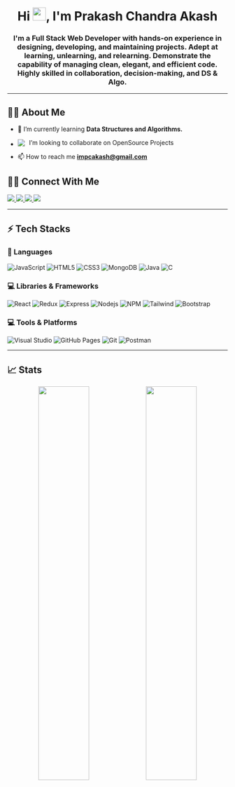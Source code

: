 <h1 align="center">Hi <img src="https://raw.githubusercontent.com/MartinHeinz/MartinHeinz/master/wave.gif" width="30px" height="30px">, I'm Prakash Chandra Akash </h1>
<h3 align="center">I'm a Full Stack Web Developer with hands-on experience in designing, developing,
and maintaining projects. Adept at learning, unlearning, and relearning. Demonstrate the capability of managing
clean, elegant, and efficient code. Highly skilled in collaboration, decision-making,
and DS & Algo.</h3>

---


## 🙋‍♂️ About Me

- 🌱 I’m currently learning **Data Structures and Algorithms.**

- <p style="display:flex; align-items: center;"> <img src="https://img.icons8.com/color/18/000000/teamwork--v2.png" style="margin-right: 10px"/>  I’m looking to collaborate on OpenSource Projects </p>

- 📫 How to reach me **impcakash@gmail.com**

<!-- 	- 👨‍💻 Check my projects and portfolio **(https://impcakash.netlify.app/)**   -->



## 🧑🏻 Connect With Me

<p align="left">

<!--  
  <a href="https://impcakash.netlify.app/">
		<img src="https://img.shields.io/badge/portfolio-1AA260?style=for-the-badge&logo=About.me&logoColor=white" />
	</a>
-->

  <a href="https://www.linkedin.com/in/impcakash/">
   	<img src="https://img.shields.io/badge/LinkedIn-0077B5?style=for-the-badge&logo=linkedin&logoColor=white" />
  </a>
  <a href="https://twitter.com/_imprakash_">
   	<img src="https://img.shields.io/badge/Twitter-1DA1F2?style=for-the-badge&logo=twitter&logoColor=white" />
  </a>
  <a href="https://medium.com/@impcakash">
	<img src="https://img.shields.io/badge/Medium-12100E?style=for-the-badge&logo=medium&logoColor=white" />	
  </a>
  <a href="mailto:impcakash@gmail.com">
	<img src="https://img.shields.io/badge/Gmail-D14836?style=for-the-badge&logo=gmail&logoColor=white" />
  </a>
</p>

---


## ⚡ Tech Stacks

### 🚀 Languages

![JavaScript](https://img.shields.io/badge/JavaScript-323330?style=for-the-badge&logo=javascript&logoColor=F7DF1E)
![HTML5](https://img.shields.io/badge/HTML5-E34F26?style=for-the-badge&logo=html5&logoColor=white)
![CSS3](https://img.shields.io/badge/CSS3-1572B6?style=for-the-badge&logo=css3&logoColor=white)
![MongoDB](https://img.shields.io/badge/MongoDB-white?style=for-the-badge&logo=mongodb&logoColor=4EA94B)
![Java](https://img.shields.io/badge/Java-ED8B00?style=for-the-badge&logo=java&logoColor=white)
![C](https://img.shields.io/badge/C-00599C?style=for-the-badge&logo=c&logoColor=white)

### 💻 Libraries & Frameworks

![React](https://img.shields.io/badge/React-20232A?style=for-the-badge&logo=react&logoColor=61DAFB)
![Redux](https://img.shields.io/badge/Redux-593D88?style=for-the-badge&logo=redux&logoColor=white)
![Express](https://img.shields.io/badge/Express.js-000000?style=for-the-badge&logo=express&logoColor=white)
![Nodejs](https://img.shields.io/badge/Node.js-339933?style=for-the-badge&logo=nodedotjs&logoColor=white)
![NPM](https://img.shields.io/badge/npm-CB3837?style=for-the-badge&logo=npm&logoColor=white)
![Tailwind](https://img.shields.io/badge/Tailwind_CSS-38B2AC?style=for-the-badge&logo=tailwind-css&logoColor=white)
![Bootstrap](https://img.shields.io/badge/Bootstrap-563D7C?style=for-the-badge&logo=bootstrap&logoColor=white)

### 💻 Tools & Platforms

![Visual Studio](https://img.shields.io/badge/Visual_Studio_Code-0078D4?style=for-the-badge&logo=visual%20studio%20code&logoColor=white)
![GitHub Pages](https://img.shields.io/badge/GitHub_Pages-100000?style=for-the-badge&logo=github&logoColor=white)
![Git](https://img.shields.io/badge/Git-F05032?style=for-the-badge&logo=git&logoColor=white)
![Postman](https://img.shields.io/badge/Postman-FF6C37?style=for-the-badge&logo=Postman&logoColor=white)

---


## 📈 Stats

<p align="center">
  <img width="48%" src="https://github-readme-stats.vercel.app/api?username=impcakash&show_icons=true&hide_border=true&theme=radical" />
  <img width="48%" src="https://github-readme-streak-stats.herokuapp.com/?user=impcakash&hide_border=true&theme=radical" />
</p>

<!-- --- -->

<!-- ![Prakash's GitHub activity graph](https://activity-graph.herokuapp.com/graph?username=impcakash&hide_border=true&theme=redical) -->

<!-- <div align="center">
<br><p align="centre"><b>Visitors Count</b></p>  
<p align="center"><img align="center" src="https://profile-counter.glitch.me/{impcakash}/count.svg" /></p> 
<br></div> -->
